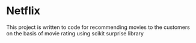# Netflix
This project is written to code for recommending movies to the customers on the basis of movie rating using scikit surprise library
